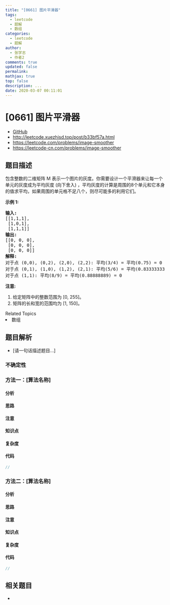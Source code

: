 ```yaml
---
title: "[0661] 图片平滑器"
tags:
  - leetcode
  - 题解
  - 数组
categories:
  - leetcode
  - 题解
author:
  - 张学志
  - 作者2
comments: true
updated: false
permalink:
mathjax: true
top: false
description: ...
date: 2020-03-07 00:11:01
---
```



# [0661] 图片平滑器
* [GitHub](https://github.com/algoboy101/LeetCodeCrowdsource/tree/master/_posts/QA/%5B0661%5D%20%E5%9B%BE%E7%89%87%E5%B9%B3%E6%BB%91%E5%99%A8.md)
* http://leetcode.xuezhisd.top/post/b33bf57a.html
* https://leetcode.com/problems/image-smoother
* https://leetcode-cn.com/problems/image-smoother


## 题目描述

<p>包含整数的二维矩阵 M 表示一个图片的灰度。你需要设计一个平滑器来让每一个单元的灰度成为平均灰度&nbsp;(向下舍入) ，平均灰度的计算是周围的8个单元和它本身的值求平均，如果周围的单元格不足八个，则尽可能多的利用它们。</p>

<p><strong>示例 1:</strong></p>

<pre>
<strong>输入:</strong>
[[1,1,1],
 [1,0,1],
 [1,1,1]]
<strong>输出:</strong>
[[0, 0, 0],
 [0, 0, 0],
 [0, 0, 0]]
<strong>解释:</strong>
对于点 (0,0), (0,2), (2,0), (2,2): 平均(3/4) = 平均(0.75) = 0
对于点 (0,1), (1,0), (1,2), (2,1): 平均(5/6) = 平均(0.83333333) = 0
对于点 (1,1): 平均(8/9) = 平均(0.88888889) = 0
</pre>

<p><strong>注意:</strong></p>

<ol>
	<li>给定矩阵中的整数范围为 [0, 255]。</li>
	<li>矩阵的长和宽的范围均为&nbsp;[1, 150]。</li>
</ol>
<div><div>Related Topics</div><div><li>数组</li></div></div>


## 题目解析
* [请一句话描述题目...]

### 不确定性


### 方法一：[算法名称]

#### 分析

#### 思路

#### 注意

#### 知识点

#### 复杂度

#### 代码

```cpp
//
```


### 方法二：[算法名称]

#### 分析

#### 思路

#### 注意

#### 知识点

#### 复杂度

#### 代码

```cpp
//
```


## 相关题目
* 
